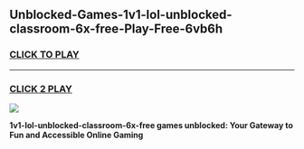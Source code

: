 
## Unblocked-Games-1v1-lol-unblocked-classroom-6x-free-Play-Free-6vb6h
<h3>
<a href="https://premium76.site?title=1v1-lol-unblocked-classroom-6x-free&ref=23A">CLICK TO PLAY</a></h3>
<hr>

<h3>
<a href="https://premium76.site?title=1v1-lol-unblocked-classroom-6x-free&ref=23A">CLICK 2 PLAY</a>
  
</h3>

<a href="https://premium76.site?title=1v1-lol-unblocked-classroom-6x-free&ref=23A"><img src="https://clearcache.store/games.png"></a>


**1v1-lol-unblocked-classroom-6x-free games unblocked: Your Gateway to Fun and Accessible Online Gaming**
